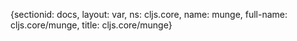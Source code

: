 {sectionid: docs, layout: var, ns: cljs.core, name: munge, full-name: cljs.core/munge,
  title: cljs.core/munge}
